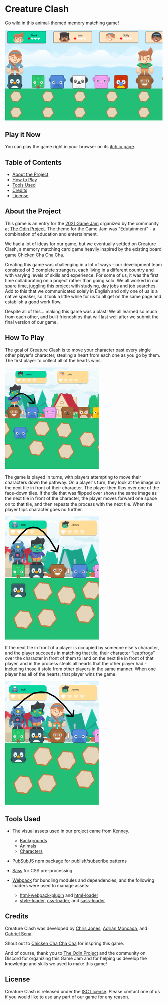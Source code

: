 # Creature Clash
Go wild in this animal-themed memory matching game!

![Creature Clash banner image](./src/assets/images/screenshots/creature_clash_banner_wide.png)

## Play it Now

You can play the game right in your browser on its [itch.io page](https://ubercj.itch.io/creature-clash).

## Table of Contents

* [About the Project](#about-the-project)
* [How to Play](#how-to-play)
* [Tools Used](#tools-used)
* [Credits](#credits)
* [License](#license)

## About the Project

This game is an entry for the [2021 Game Jam](https://itch.io/jam/top-jam-1) organized by the community at [The Odin Project](https://www.theodinproject.com/). The theme for the Game Jam was "Edutainment" - a combination of education and entertainment.

We had a lot of ideas for our game, but we eventually settled on Creature Clash, a memory matching card game heavily inspired by the existing board game [Chicken Cha Cha Cha](https://boardgamegeek.com/boardgame/3570/chicken-cha-cha-cha).

Creating this game was challenging in a lot of ways - our development team consisted of 3 complete strangers, each living in a different country and with varying levels of skills and experience. For some of us, it was the first time collaborating on a project rather than going solo. We all worked in our spare time, juggling this project with studying, day jobs and job searches. Add to this that we communicated solely in English and only one of us is a native speaker, so it took a little while for us to all get on the same page and establish a good work flow.

Despite all of this... making this game was a blast! We all learned so much from each other, and built friendships that will last well after we submit the final version of our game.

## How To Play

The goal of Creature Clash is to move your character past every single other player's character, stealing a heart from each one as you go by them. The first player to collect all of the hearts wins.

<img src="./src/assets/images/rules/basic_movement.gif" alt="basic player movement" width="300">

The game is played in turns, with players attempting to move their characters down the pathway. On a player's turn, they look at the image on the next tile in front of their character. The player then flips over one of the face-down tiles. If the tile that was flipped over shows the same image as the next tile in front of the character, the player moves forward one space on to that tile, and then repeats the process with the next tile. When the player flips character goes no further.

<img src="./src/assets/images/rules/after_leap.gif" alt="leaping over another player" width="300">

If the next tile in front of a player is occupied by someone else's character, and the player succeeds in matching that tile, their character "leapfrogs" over the character in front of them to land on the next tile in front of that player, and in the process steals all hearts that the other player had - including those it stole from other players in the same manner. When one player has all of the hearts, that player wins the game.

<img src="./src/assets/images/rules/leap_over_two.gif" alt="leaping over two players at once" width="300">


## Tools Used

* The visual assets used in our project came from [Kenney](https://www.kenney.nl/).
  * [Backgrounds](https://www.kenney.nl/assets/background-elements-redux)
  * [Animals](https://www.kenney.nl/assets/animal-pack-redux)
  * [Characters](https://www.kenney.nl/assets/toon-characters-1)

* [PubSubJS](https://github.com/mroderick/PubSubJS) npm package for publish/subscribe patterns

* [Sass](https://sass-lang.com/) for CSS pre-processing

* [Webpack](https://webpack.js.org/) for bundling modules and dependencies, and the following loaders were used to manage assets:
  * [html-webpack-plugin](https://webpack.js.org/plugins/html-webpack-plugin/) and [html-loader](https://webpack.js.org/loaders/html-loader/)
  * [style-loader](https://webpack.js.org/loaders/style-loader/), [css-loader](https://webpack.js.org/loaders/css-loader/), and [sass-loader](https://webpack.js.org/loaders/sass-loader/)


## Credits

Creature Clash was developed by [Chris Jones](https://github.com/ubercj), [Adrián Moncada](https://github.com/Adrian-ignaciomoncada), and [Gabriel Sena](https://github.com/gabesenacom).

Shout out to [Chicken Cha Cha Cha](https://boardgamegeek.com/boardgame/3570/chicken-cha-cha-cha) for inspring this game.

And of course, thank you to [The Odin Project](https://www.theodinproject.com/) and the community on Discord for organizing this Game Jam and for helping us develop the knowledge and skills we used to make this game!

## License

Creature Clash is released under the [ISC License](./LICENSE.md). Please contact one of us if you would like to use any part of our game for any reason.